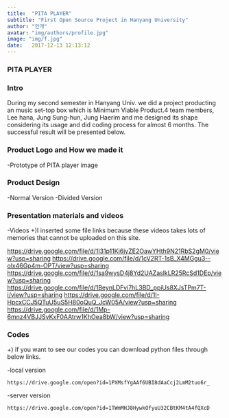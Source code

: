 ```yaml
---
title:  "PITA PLAYER"
subtitle: "First Open Source Project in Hanyang University"
author: "안개"
avatar: "img/authors/profile.jpg"
image: "img/f.jpg"
date:   2017-12-13 12:13:12
---
```


### PITA PLAYER

### Intro
  
   During my second semester in Hanyang Univ. we did a project producting an music set-top box which is Minimum Viable Product.4 team members, Lee hana, Jung Sung-hun, Jung Haerim and me designed its shape considering its usage and did coding process for almost 6 months. The successful result will be presented below.

### Product Logo and How we made it 
  
  -Prototype of PITA player
  image 
  
### Product Design
  
   -Normal Version 
   -Divided Version
   
### Presentation materials and videos
  
  -Videos 
  +)I inserted some file links because these videos takes lots of memories that cannot be uploaded on this site.

  https://drive.google.com/file/d/1I31p11Kj6jyZE2OawYHth9N21RbS2gM0/view?usp=sharing
  https://drive.google.com/file/d/1cV2RT-1sB_X4MGgu3--olx46Gp4m-OPT/view?usp=sharing
  https://drive.google.com/file/d/1sa9wysD4j8Yd2UAZaslkLR25RcSd1DEp/view?usp=sharing
  https://drive.google.com/file/d/1BeynLDFvi7hL3BD_ppiUs8XJsTPm7T-i/view?usp=sharing
  https://drive.google.com/file/d/1I-HpcxCCJ5QTuU5uS5H80oQuQ_JcW05A/view?usp=sharing
  https://drive.google.com/file/d/1Mp-6mnz4VBJJSyKxF0AAtrw1KhOea8bW/view?usp=sharing

### Codes
 
   
   +) if you want to see our codes you can download python files through below links.
   
   -local version
   
    https://drive.google.com/open?id=1PXMsfYgAAf6UBI8dAaCcj2LmM2tuo6r_
    
   
   -server version 
   
    https://drive.google.com/open?id=1TWmMHJ8HywkOfyuU32CBtKM4tA4fQXcD


